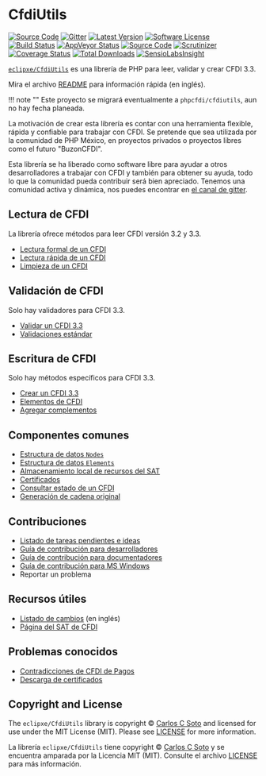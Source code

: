 # CfdiUtils

[![Source Code][badge-source]][source]
[![Gitter][badge-gitter]][gitter]
[![Latest Version][badge-release]][release]
[![Software License][badge-license]][license]
[![Build Status][badge-build]][build]
[![AppVeyor Status][badge-appveyor]][appveyor]
[![Source Code][badge-documentation]][documentation]
[![Scrutinizer][badge-quality]][quality]
[![Coverage Status][badge-coverage]][coverage]
[![Total Downloads][badge-downloads]][downloads]
[![SensioLabsInsight][badge-sensiolabs]][sensiolabs]

[`eclipxe/CfdiUtils`](https://github.com/eclipxe13/CfdiUtils)
es una librería de PHP para leer, validar y crear CFDI 3.3.

Mira el archivo [README][] para información rápida (en inglés).

!!! note ""
    Este proyecto se migrará eventualmente a `phpcfdi/cfdiutils`, aun no hay fecha planeada.

La motivación de crear esta librería es contar con una herramienta flexible, rápida y
confiable para trabajar con CFDI. Se pretende que sea utilizada por la comunidad de PHP
México, en proyectos privados o proyectos libres como el futuro "BuzonCFDI".

Esta librería se ha liberado como software libre para ayudar a otros desarrolladores a
trabajar con CFDI y también para obtener su ayuda, todo lo que la comunidad pueda
contribuir será bien apreciado. Tenemos una comunidad activa y dinámica, nos puedes
encontrar en [el canal de gitter](https://gitter.im/eclipxe13/php-cfdi).

## Lectura de CFDI

La librería ofrece métodos para leer CFDI versión 3.2 y 3.3.

- [Lectura formal de un CFDI](leer/leer-cfdi.md)
- [Lectura rápida de un CFDI](leer/quickreader.md)
- [Limpieza de un CFDI](leer/limpieza-cfdi.md)


## Validación de CFDI

Solo hay validadores para CFDI 3.3.

- [Validar un CFDI 3.3](validar/validacion-cfdi.md)
- [Validaciones estándar](validar/validaciones-estandar.md)


## Escritura de CFDI

Solo hay métodos específicos para CFDI 3.3.

- [Crear un CFDI 3.3](crear/crear-cfdi.md)
- [Elementos de CFDI](crear/elements-cfdi33.md)
- [Agregar complementos](crear/complementos-aun-no-implementados.md)


## Componentes comunes

- [Estructura de datos `Nodes`](componentes/nodes.md)
- [Estructura de datos `Elements`](componentes/elements.md)
- [Almacenamiento local de recursos del SAT](componentes/xmlresolver.md)
- [Certificados](componentes/certificado.md)
- [Consultar estado de un CFDI](componentes/estado-sat.md)
- [Generación de cadena original](componentes/cadena-de-origen.md)


## Contribuciones

- [Listado de tareas pendientes e ideas](TODO.md)
- [Guía de contribución para desarrolladores](contribuir/guia-desarrollador.md)
- [Guía de contribución para documentadores](contribuir/guia-documentador.md)
- [Guía de contribución para MS Windows](contribuir/guia-windows.md)
- Reportar un problema


## Recursos útiles

- [Listado de cambios](CHANGELOG.md) (en inglés)
- [Página del SAT de CFDI](http://omawww.sat.gob.mx/informacion_fiscal/factura_electronica/Paginas/Anexo_20_version3.3.aspx)


## Problemas conocidos

- [Contradicciones de CFDI de Pagos](problemas/contradicciones-pagos.md)
- [Descarga de certificados](problemas/descarga-certificados.md)


## Copyright and License

The `eclipxe/CfdiUtils` library is copyright © [Carlos C Soto](http://eclipxe.com.mx/) and
licensed for use under the MIT License (MIT). Please see [LICENSE][] for more information.

La librería  `eclipxe/CfdiUtils` tiene copyright © [Carlos C Soto](http://eclipxe.com.mx/)
y se encuentra amparada por la Licencia MIT (MIT).
Consulte el archivo [LICENSE][] para más información.


[readme]: https://github.com/eclipxe13/CfdiUtils/blob/master/README.md

[source]: https://github.com/eclipxe13/CfdiUtils
[documentation]: https://cfdiutils.readthedocs.io/
[gitter]: https://gitter.im/eclipxe13/php-cfdi
[release]: https://github.com/eclipxe13/CfdiUtils/releases
[license]: https://github.com/eclipxe13/CfdiUtils/blob/master/LICENSE
[build]: https://travis-ci.org/eclipxe13/CfdiUtils?branch=master
[appveyor]: https://ci.appveyor.com/project/eclipxe13/cfdiutils
[quality]: https://scrutinizer-ci.com/g/eclipxe13/CfdiUtils/
[sensiolabs]: https://insight.sensiolabs.com/projects/87975c73-2f3b-480a-8cce-e78b15986d7b
[coverage]: https://scrutinizer-ci.com/g/eclipxe13/CfdiUtils/code-structure/master/code-coverage
[downloads]: https://packagist.org/packages/eclipxe/CfdiUtils

[badge-source]: http://img.shields.io/badge/source-eclipxe13/CfdiUtils-blue.svg?logo=github&style=flat-square
[badge-documentation]: https://img.shields.io/readthedocs/cfdiutils/stable.svg?style=flat-square
[badge-gitter]: https://img.shields.io/gitter/room/nwjs/nw.js.svg?style=flat-square
[badge-release]: https://img.shields.io/github/release/eclipxe13/CfdiUtils.svg?style=flat-square
[badge-license]: https://img.shields.io/badge/license-MIT-brightgreen.svg?style=flat-square
[badge-build]: https://img.shields.io/travis/eclipxe13/CfdiUtils/master.svg?logo=travis&style=flat-square
[badge-appveyor]: https://img.shields.io/appveyor/ci/eclipxe13/cfdiutils/master.svg?logo=appveyor&style=flat-square
[badge-quality]: https://img.shields.io/scrutinizer/g/eclipxe13/CfdiUtils/master.svg?logo=scrutinizer&style=flat-square
[badge-sensiolabs]: https://insight.sensiolabs.com/projects/87975c73-2f3b-480a-8cce-e78b15986d7b/mini.png
[badge-coverage]: https://img.shields.io/scrutinizer/coverage/g/eclipxe13/CfdiUtils/master.svg?style=flat-square
[badge-downloads]: https://img.shields.io/packagist/dt/eclipxe/CfdiUtils.svg?style=flat-square
